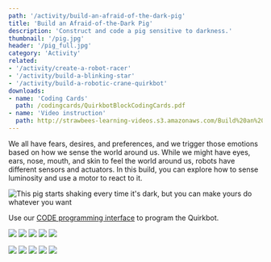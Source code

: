 ```yaml
---
path: '/activity/build-an-afraid-of-the-dark-pig'
title: 'Build an Afraid-of-the-Dark Pig'
description: 'Construct and code a pig sensitive to darkness.'
thumbnail: '/pig.jpg'
header: '/pig_full.jpg'
category: 'Activity'
related:
- '/activity/create-a-robot-racer'
- '/activity/build-a-blinking-star'
- '/activity/build-a-robotic-crane-quirkbot'
downloads:
- name: 'Coding Cards'
  path: /codingcards/QuirkbotBlockCodingCards.pdf
- name: 'Video instruction'
  path: http://strawbees-learning-videos.s3.amazonaws.com/Build%20an%20Afraid%20of%20the%20Dark%20Pig.mp4
---
```


<section component="youtube" url="https://youtu.be/o-oHIgKxDOo"></section>

We all have fears, desires, and preferences, and we trigger those emotions based on how we sense the world around us. While we might have eyes, ears, nose, mouth, and skin to feel the world around us, robots have different sensors and actuators. In this build, you can explore how to sense luminosity and use a motor to react to it.

![This pig starts shaking every time it's dark, but you can make yours do whatever you want](/afraidofthedarkpig.gif)

Use our [CODE programming interface](https://code.strawbees.com/) to program the Quirkbot.

<section component="gallery">

![](/onboarding/howtoconnectmotorbackpack.jpg)
![](/onboarding/howtoconnectservomotor.jpg)
![](/onboarding/howtoattachmountandhorn.jpg)
![](/onboarding/howtoconnect.jpg)
![](/onboarding/howtoinstallfactoryprogram.jpg)

</section>

<section component="gallery">

![](/onboarding/whatarecodingcards.jpg)
![](/codingcards/shake.jpg)
![](/codingcards/backandforth.jpg)
![](/codingcards/sweep.jpg)
![](/codingcards/shakeinthedark.jpg)

</section>

